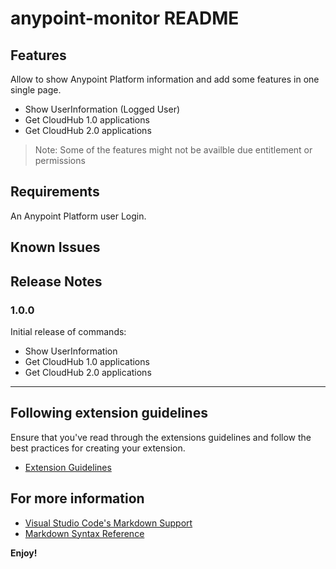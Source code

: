 # anypoint-monitor README

## Features

Allow to show Anypoint Platform information and add some features in one single page.

- Show UserInformation (Logged User)
- Get CloudHub 1.0 applications
- Get CloudHub 2.0 applications

> Note: Some of the features might not be availble due entitlement or permissions

## Requirements

An Anypoint Platform user Login.

## Known Issues

## Release Notes

### 1.0.0

Initial release of commands:

- Show UserInformation
- Get CloudHub 1.0 applications
- Get CloudHub 2.0 applications

---

## Following extension guidelines

Ensure that you've read through the extensions guidelines and follow the best practices for creating your extension.

- [Extension Guidelines](https://code.visualstudio.com/api/references/extension-guidelines)

## For more information

- [Visual Studio Code's Markdown Support](http://code.visualstudio.com/docs/languages/markdown)
- [Markdown Syntax Reference](https://help.github.com/articles/markdown-basics/)

**Enjoy!**
